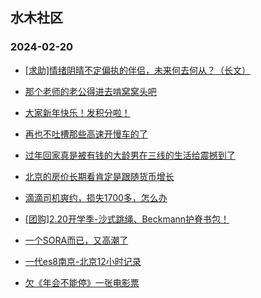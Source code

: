 ## 水木社区 
### 2024-02-20

+ [[求助]情绪阴晴不定偏执的伴侣，未来何去何从？（长文）](https://www.mysmth.net/nForum/article/Divorce/2066026)

+ [那个老师的老公得进去啃窝窝头吧](https://www.mysmth.net/nForum/article/MyFamily/220051)

+ [大家新年快乐！发积分啦！](https://www.mysmth.net/nForum/article/Duorou/121359)

+ [再也不吐槽那些高速开慢车的了](https://www.mysmth.net/nForum/article/AutoTravel/13649709)

+ [过年回家真是被有钱的大龄男在三线的生活给震撼到了](https://www.mysmth.net/nForum/article/Age/20342850)

+ [北京的房价长期看肯定是跟随货币增长](https://www.mysmth.net/nForum/article/OurEstate/2902229)

+ [滴滴司机爽约，损失1700多，怎么办](https://www.mysmth.net/nForum/article/Travel/980167)

+ [[团购]2.20开学季-沙式跳绳、Beckmann护脊书包！](https://www.mysmth.net/nForum/article/ADAgent_TG/1317415)

+ [一个SORA而已，又高潮了](https://www.mysmth.net/nForum/article/Stock/10793638)

+ [一代es8南京-北京12小时记录](https://www.mysmth.net/nForum/article/GreenAuto/1477045)

+ [欠《年会不能停》一张电影票](https://www.mysmth.net/nForum/article/TV/1675578)

